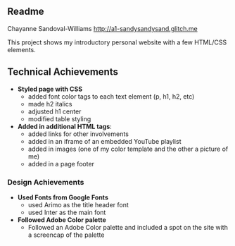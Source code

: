 Readme
---

Chayanne Sandoval-Williams
http://a1-sandysandysand.glitch.me

This project shows my introductory personal website with a few HTML/CSS elements.

## Technical Achievements
- **Styled page with CSS**
  - added font color tags to each text element (p, h1, h2, etc)
  - made h2 italics
  - adjusted h1 center
  - modified table styling
- **Added in additional HTML tags**: 
  - added links for other involvements
  - added in an iframe of an embedded YouTube playlist
  - added in images (one of my color template and the other a picture of me)
  - added in a page footer

### Design Achievements
- **Used Fonts from Google Fonts**
  - used Arimo as the title header font
  - used Inter as the main font
- **Followed Adobe Color palette**
  - Followed an Adobe Color palette and included a spot on the site with a screencap of the palette